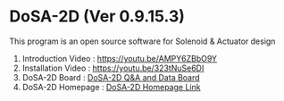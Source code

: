# DoSA-2D (Ver 0.9.15.3)

This program is an open source software for Solenoid &amp; Actuator design

1. Introduction Video : https://youtu.be/AMPY6ZBbO9Y <br>
2. Installation Video : https://youtu.be/323tNuSe6DI <br>
3. DoSA-2D Board : <a href="https://solenoid.or.kr/direct_eng.php?address=https://solenoid.or.kr/gtzero1/gt_zboard.php?id=open_cae_eng">DoSA-2D Q&A and Data Board</a><br>
4. DoSA-2D Homepage : <a href="https://solenoid.or.kr/index_dosa_open_2d_eng.html">DoSA-2D Homepage Link</a><br>
<br><br>
<img src="http://www.solenoid.or.kr/openactuator/DoSA/DoSA-2D.png" border="0" alt="">
